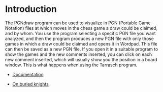 # Introduction

The PGNdraw program can be used to visualize in PGN (Portable Game Notation) files at which moves in the chess game a draw could be claimed, and by whom. You use the program selecting a specific PGN file you want analyzed, and then the program produces a new PGN file with only those games in which a draw could be claimed and opens it in Wordpad. This file can then be saved as a new PGN file. If you open it in a suitable program to show the games and the new comments inserted, you can click on each new comment inserted, which will usually show you the position in a board window. This is what happens when using the Tarrasch program.

- [Documentation](PGNdraw_documentation.pdf)

- [On buried knights](PGNdraw_on_buried_knights.pdf)

